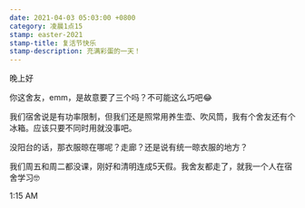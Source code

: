 ```yaml
---
date: 2021-04-03 05:03:00 +0800
category: 凌晨1点15
stamp: easter-2021
stamp-title: 复活节快乐
stamp-description: 充满彩蛋的一天！
---
```


<p>
晚上好

你这舍友，emm，是故意要了三个吗？不可能这么巧吧😂

我们宿舍说是有功率限制，但我们还是照常用养生壶、吹风筒，我有个舍友还有个冰箱。应该只要不同时用就没事吧。

没阳台的话，那衣服晾在哪呢？走廊？还是说有统一晾衣服的地方？

我们周五和周二都没课，刚好和清明连成5天假。我舍友都走了，就我一个人在宿舍学习🤓


1:15 AM
</p>